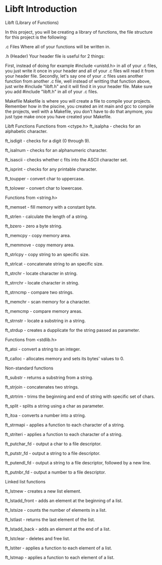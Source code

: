 # Libft Introduction
Libft (Library of Functions)

In this project, you will be creating a library of functions, the file structure for this project is the following:

.c Files
Where all of your functions will be written in.

.h (Header)
Your header file is useful for 2 things:

First, instead of doing for example #include <unistd.h> in all of your .c files, you just write it once in your header and all of your .c files will read it from your header file.
Secondly, let's say one of your .c files uses another function from another .c file, well instead of writting that function above, just write #include "libft.h" and it will find it in your header file.
Make sure you add #include "libft.h" in all of your .c files.

Makefile
Makefile is where you will create a file to compile your projects. Remember how in the piscine, you created an int main and gcc to compile the projects, well with a Makefile, you don't have to do that anymore, you just type make once you have created your Makefile.

Libft Functions
Functions from <ctype.h>
ft_isalpha - checks for an alphabetic character.

ft_isdigit - checks for a digit (0 through 9).

ft_isalnum - checks for an alphanumeric character.

ft_isascii - checks whether c fits into the ASCII character set.

ft_isprint - checks for any printable character.

ft_toupper - convert char to uppercase.

ft_tolower - convert char to lowercase.

Functions from <string.h>

ft_memset - fill memory with a constant byte.

ft_strlen - calculate the length of a string.

ft_bzero - zero a byte string.

ft_memcpy - copy memory area.

ft_memmove - copy memory area.

ft_strlcpy - copy string to an specific size.

ft_strlcat - concatenate string to an specific size.

ft_strchr - locate character in string.

ft_strrchr - locate character in string.

ft_strncmp - compare two strings.

ft_memchr - scan memory for a character.

ft_memcmp - compare memory areas.

ft_strnstr - locate a substring in a string.

ft_strdup - creates a dupplicate for the string passed as parameter.

Functions from <stdlib.h>

ft_atoi - convert a string to an integer.

ft_calloc - allocates memory and sets its bytes' values to 0.

Non-standard functions

ft_substr - returns a substring from a string.

ft_strjoin - concatenates two strings.

ft_strtrim - trims the beginning and end of string with specific set of chars.

ft_split - splits a string using a char as parameter.

ft_itoa - converts a number into a string.

ft_strmapi - applies a function to each character of a string.

ft_striteri - applies a function to each character of a string.

ft_putchar_fd - output a char to a file descriptor.

ft_putstr_fd - output a string to a file descriptor.

ft_putendl_fd - output a string to a file descriptor, followed by a new line.

ft_putnbr_fd - output a number to a file descriptor.

Linked list functions

ft_lstnew - creates a new list element.

ft_lstadd_front - adds an element at the beginning of a list.

ft_lstsize - counts the number of elements in a list.

ft_lstlast - returns the last element of the list.

ft_lstadd_back - adds an element at the end of a list.

ft_lstclear - deletes and free list.

ft_lstiter - applies a function to each element of a list.

ft_lstmap - applies a function to each element of a list.
